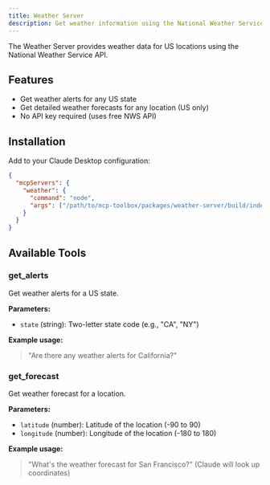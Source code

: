```yaml
---
title: Weather Server
description: Get weather information using the National Weather Service API
---
```


The Weather Server provides weather data for US locations using the National Weather Service API.

## Features

- Get weather alerts for any US state
- Get detailed weather forecasts for any location (US only)
- No API key required (uses free NWS API)

## Installation

Add to your Claude Desktop configuration:

```json
{
  "mcpServers": {
    "weather": {
      "command": "node",
      "args": ["/path/to/mcp-toolbox/packages/weather-server/build/index.js"]
    }
  }
}
```

## Available Tools

### get_alerts

Get weather alerts for a US state.

**Parameters:**
- `state` (string): Two-letter state code (e.g., "CA", "NY")

**Example usage:**
> "Are there any weather alerts for California?"

### get_forecast

Get weather forecast for a location.

**Parameters:**
- `latitude` (number): Latitude of the location (-90 to 90)
- `longitude` (number): Longitude of the location (-180 to 180)

**Example usage:**
> "What's the weather forecast for San Francisco?" (Claude will look up coordinates)
